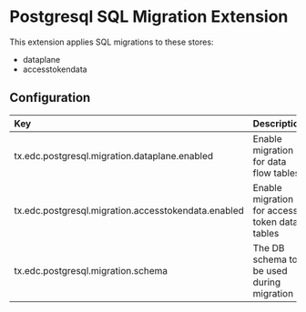 # Postgresql SQL Migration Extension

This extension applies SQL migrations to these stores:

* dataplane
* accesstokendata

## Configuration

| Key                                                     | Description                                      | Mandatory | Default  |
|:--------------------------------------------------------|:-------------------------------------------------|-----------|----------|
| tx.edc.postgresql.migration.dataplane.enabled           | Enable migration for data flow tables            |           | true     |
| tx.edc.postgresql.migration.accesstokendata.enabled     | Enable migration for access token data tables    |           | true     |
| tx.edc.postgresql.migration.schema                      | The DB schema to be used during migration        |           | "public" |
